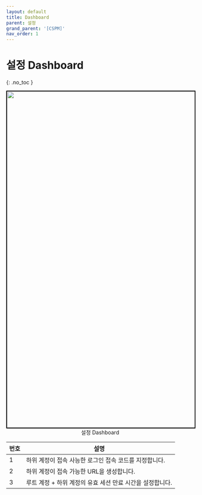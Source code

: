 ```yaml
---
layout: default
title: Dashboard
parent: 설정
grand_parent: '[CSPM]'
nav_order: 1
---
```


# 설정 Dashboard

{: .no_toc }
<br>

<center>
    <img
        src="/assets/images/설정_대시보드.png"
        width="1600"
        height="900"
        style="border: 2px solid black;"
    />
    <figcaption>설정 Dashboard</figcaption>
</center>

| 번호 | 설명                                                      |
| ---- | --------------------------------------------------------- |
| 1    | 하위 계정이 접속 사능한 로그인 접속 코드를 지정합니다.    |
| 2    | 하위 계정이 접속 가능한 URL을 생성합니다.                 |
| 3    | 루트 계정 + 하위 계정의 유효 세션 만료 시간을 설정합니다. |
